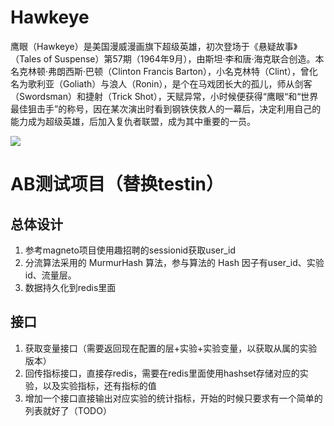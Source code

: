 # Hawkeye

鹰眼（Hawkeye）是美国漫威漫画旗下超级英雄，初次登场于《悬疑故事》（Tales of Suspense）第57期（1964年9月），由斯坦·李和唐·海克联合创造。本名克林顿·弗朗西斯·巴顿（Clinton Francis Barton），小名克林特（Clint），曾化名为歌利亚（Goliath）与浪人（Ronin），是个在马戏团长大的孤儿，师从剑客（Swordsman）和捷射（Trick Shot），天赋异常，小时候便获得“鹰眼“和“世界最佳狙击手”的称号，因在某次演出时看到钢铁侠救人的一幕后，决定利用自己的能力成为超级英雄，后加入复仇者联盟，成为其中重要的一员。

![](http://image.qiluyidian.mobi/20160902YzLfc9gaesmHoCGSU1n4.gif)

# AB测试项目（替换testin）

## 总体设计
1. 参考magneto项目使用趣招聘的sessionid获取user_id
2. 分流算法采用的 MurmurHash 算法，参与算法的 Hash 因子有user_id、实验id、流量层。
3. 数据持久化到redis里面

## 接口
1. 获取变量接口（需要返回现在配置的层+实验+实验变量，以获取从属的实验版本）
2. 回传指标接口，直接存redis，需要在redis里面使用hashset存储对应的实验，以及实验指标，还有指标的值
3. 增加一个接口直接输出对应实验的统计指标，开始的时候只要求有一个简单的列表就好了（TODO）
